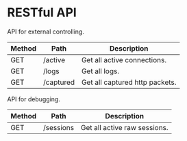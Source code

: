 # RESTful API

API for external controlling.

| Method | Path      | Description                    |
|--------|-----------|--------------------------------|
| GET    | /active   | Get all active connections.    |
| GET    | /logs     | Get all logs.                  |
| GET    | /captured | Get all captured http packets. |

API for debugging.

| Method | Path      | Description                  |
|--------|-----------|------------------------------|
| GET    | /sessions | Get all active raw sessions. |
